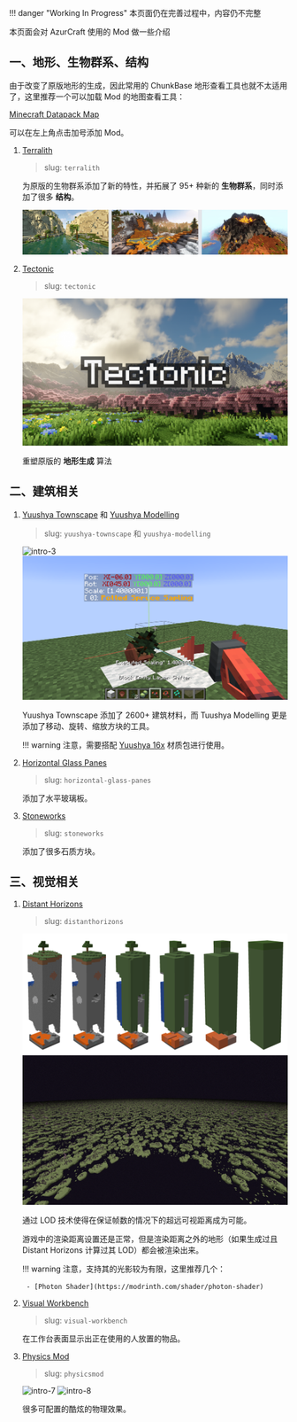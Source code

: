 !!! danger "Working In Progress"
    本页面仍在完善过程中，内容仍不完整

本页面会对 AzurCraft 使用的 Mod 做一些介绍


## 一、地形、生物群系、结构

由于改变了原版地形的生成，因此常用的 ChunkBase 地形查看工具也就不太适用了，这里推荐一个可以加载 Mod 的地图查看工具：

[Minecraft Datapack Map](https://map.jacobsjo.eu/?lang=zh_CN)

可以在左上角点击加号添加 Mod。

1. [Terralith](https://modrinth.com/mod/terralith)

    > slug: `terralith`

    为原版的生物群系添加了新的特性，并拓展了 95+ 种新的 **生物群系**，同时添加了很多 **结构**。

    ![intro-1](./_assets/intro-1.png)

2. [Tectonic](https://modrinth.com/datapack/tectonic)

    > slug: `tectonic`

    ![intro-2](./_assets/intro-2.webp)

    重塑原版的 **地形生成** 算法

## 二、建筑相关

1. [Yuushya Townscape](https://modrinth.com/mod/yuushya-townscape) 和 [Yuushya Modelling](https://modrinth.com/mod/yuushya-modelling)

    > slug: `yuushya-townscape` 和 `yuushya-modelling`

    ![intro-3](./_assets/intro-3.png)
    ![intro-4](./_assets/intro-4.png)

    Yuushya Townscape 添加了 2600+ 建筑材料，而 Tuushya Modelling 更是添加了移动、旋转、缩放方块的工具。

    !!! warning
        注意，需要搭配 [Yuushya 16x](https://modrinth.com/resourcepack/yuushya-16x) 材质包进行使用。

2. [Horizontal Glass Panes](https://modrinth.com/mod/horizontal-glass-panes)

    > slug: `horizontal-glass-panes`

    添加了水平玻璃板。

3. [Stoneworks](https://modrinth.com/mod/stoneworks)

    > slug: `stoneworks`

    添加了很多石质方块。

## 三、视觉相关

1. [Distant Horizons](https://modrinth.com/mod/distanthorizons/)

    > slug: `distanthorizons`

    ![intro-5](./_assets/intro-5.webp)
    ![intro-6](./_assets/intro-6.webp)

    通过 LOD 技术使得在保证帧数的情况下的超远可视距离成为可能。

    游戏中的渲染距离设置还是正常，但是渲染距离之外的地形（如果生成过且 Distant Horizons 计算过其 LOD）都会被渲染出来。

    !!! warning
        注意，支持其的光影较为有限，这里推荐几个：

        - [Photon Shader](https://modrinth.com/shader/photon-shader)

2. [Visual Workbench](https://modrinth.com/mod/visual-workbench)

    > slug: `visual-workbench`

    在工作台表面显示出正在使用的人放置的物品。

3. [Physics Mod](https://modrinth.com/mod/physicsmod)

    > slug: `physicsmod`

    ![intro-7](./_assets/intro-7.webp)
    ![intro-8](./_assets/intro-8.webp)

    很多可配置的酷炫的物理效果。